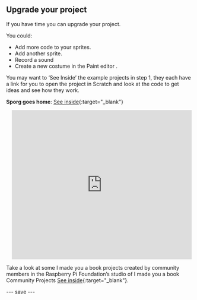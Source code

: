 ## Upgrade your project

If you have time you can upgrade your project. 

You could:
- Add more code to your sprites. 
- Add another sprite. 
- Record a sound 
- Create a new costume in the Paint editor . 

You may want to ‘See Inside’ the example projects in step 1, they each have a link for you to open the project in Scratch and look at the code to get ideas and see how they work.

**Sporg goes home**: [See inside](https://scratch.mit.edu/projects/499498152/editor){:target="_blank"}
<div class="scratch-preview" style="margin-left: 15px;">
  <iframe allowtransparency="true" width="485" height="402" src="https://scratch.mit.edu/projects/embed/499498152/?autostart=false" frameborder="0"></iframe>
</div>

Take a look at some I made you a book projects created by community members in the Raspberry Pi Foundation’s studio of I made you a book Community Projects [See inside](https://scratch.mit.edu/studios/29092393/){:target="_blank"}.

--- save ---

